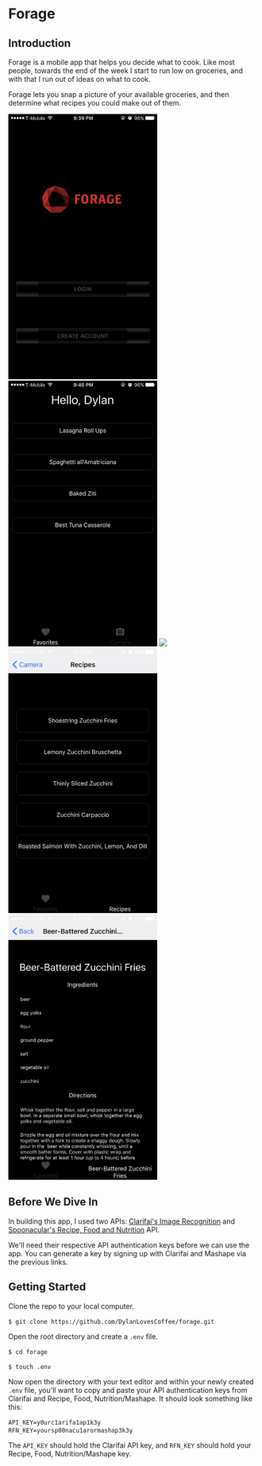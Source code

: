 # Forage

## Introduction
Forage is a mobile app that helps you decide what to cook. Like most people, towards the end of the week I start to run low on groceries, and with that I run out of ideas on what to cook.

Forage lets you snap a picture of your available groceries, and then determine what recipes you could make out of them.

<img src="https://github.com/DylanLovesCoffee/forage/blob/master/assets/forage1.PNG" width="300">
<img src="https://github.com/DylanLovesCoffee/forage/blob/master/assets/forage2.PNG" width="300">
<img src="https://github.com/DylanLovesCoffee/forage/blob/master/assets/forage3.PNG" width="300">
<img src="https://github.com/DylanLovesCoffee/forage/blob/master/assets/forage4.PNG" width="300">
<img src="https://github.com/DylanLovesCoffee/forage/blob/master/assets/forage5.PNG" width="300">

## Before We Dive In
In building this app, I used two APIs: [Clarifai's Image Recognition](https://clarifai.com/developer/) and [Spoonacular's Recipe, Food and Nutrition](https://market.mashape.com/spoonacular/recipe-food-nutrition) API.

We'll need their respective API authentication keys before we can use the app. You can generate a key by signing up with Clarifai and Mashape via the previous links.

## Getting Started

Clone the repo to your local computer.
```
$ git clone https://github.com/DylanLovesCoffee/forage.git
```

Open the root directory and create a ```.env``` file.
```
$ cd forage
```
```
$ touch .env
```

Now open the directory with your text editor and within your newly created ```.env``` file, you'll want to copy and paste your API authentication keys from Clarifai and Recipe, Food, Nutrition/Mashape. It should look something like this:
```
API_KEY=y0urc1arifa1ap1k3y
RFN_KEY=yoursp00nacu1arormashap3k3y
```
The ```API_KEY``` should hold the Clarifai API key, and ```RFN_KEY``` should hold your Recipe, Food, Nutrition/Mashape key.
